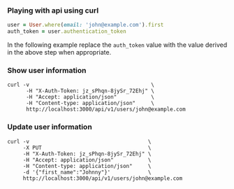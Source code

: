 ### Playing with api using curl

``` ruby
user = User.where(email: 'john@example.com').first
auth_token = user.authentication_token
```

In the following example replace the `auth_token` value with the value derived in the above step when appropriate.

### Show user information

```
curl -v                                       \
      -H "X-Auth-Token: jz_sPhqn-8jySr_72Ehj" \
      -H "Accept: application/json"           \
      -H "Content-type: application/json"     \
      http://localhost:3000/api/v1/users/john@example.com
```

### Update user information

```
curl -v                                      \
     -X PUT                                  \
     -H "X-Auth-Token: jz_sPhqn-8jySr_72Ehj" \
     -H "Accept: application/json"           \
     -H "Content-type: application/json"     \
     -d '{"first_name":"Johnny"}'            \
     http://localhost:3000/api/v1/users/john@example.com
```
